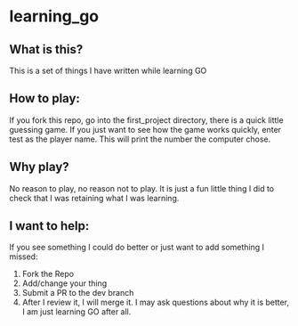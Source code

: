 # learning_go
## What is this?
This is a set of things I have written while learning GO
## How to play:
If you fork this repo, go into the first_project directory, there is a quick little guessing game. If you just want to see how the game works quickly, enter test as the player name. This will print the number the computer chose.
## Why play?
No reason to play, no reason not to play. It is just a fun little thing I did to check that I was retaining what I was learning.
## I want to help:
If you see something I could do better or just want to add something I missed:
1. Fork the Repo
2. Add/change your thing
3. Submit a PR to the dev branch
4. After I review it, I will merge it. I may ask questions about why it is better, I am just learning GO after all. 
